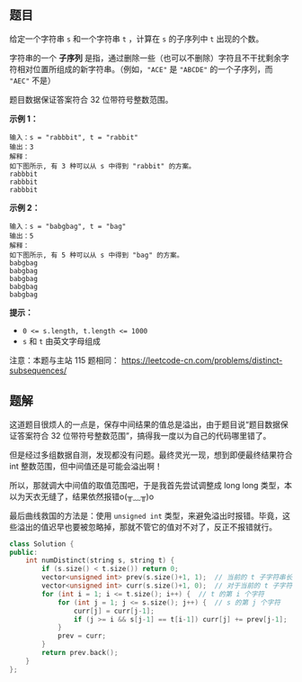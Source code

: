 ## 题目

给定一个字符串 `s` 和一个字符串 `t` ，计算在 `s` 的子序列中 `t` 出现的个数。

字符串的一个 **子序列** 是指，通过删除一些（也可以不删除）字符且不干扰剩余字符相对位置所组成的新字符串。（例如，`"ACE"` 是 `"ABCDE"` 的一个子序列，而 `"AEC"` 不是）

题目数据保证答案符合 32 位带符号整数范围。

 

**示例 1：**

```
输入：s = "rabbbit", t = "rabbit"
输出：3
解释：
如下图所示, 有 3 种可以从 s 中得到 "rabbit" 的方案。
rabbbit
rabbbit
rabbbit
```

**示例 2：**

```
输入：s = "babgbag", t = "bag"
输出：5
解释：
如下图所示, 有 5 种可以从 s 中得到 "bag" 的方案。 
babgbag
babgbag
babgbag
babgbag
babgbag
```

 

**提示：**

- `0 <= s.length, t.length <= 1000`
- `s` 和 `t` 由英文字母组成



注意：本题与主站 115 题相同： https://leetcode-cn.com/problems/distinct-subsequences/



## 题解

这道题目很烦人的一点是，保存中间结果的值总是溢出，由于题目说“题目数据保证答案符合 32 位带符号整数范围”，搞得我一度以为自己的代码哪里错了。

但是经过多组数据自测，发现都没有问题。最终灵光一现，想到即便最终结果符合 int 整数范围，但中间值还是可能会溢出啊！

所以，那就调大中间值的取值范围吧，于是我首先尝试调整成 long long 类型，本以为天衣无缝了，结果依然报错o(╥﹏╥)o

最后曲线救国的方法是：使用 `unsigned int` 类型，来避免溢出时报错。毕竟，这些溢出的值迟早也要被忽略掉，那就不管它的值对不对了，反正不报错就行。

```c++
class Solution {
public:
    int numDistinct(string s, string t) {
        if (s.size() < t.size()) return 0;
        vector<unsigned int> prev(s.size()+1, 1);  // 当前的 t 子字符串长度减 1 时，s 中每个位置作为子字符串结尾时对应的解
        vector<unsigned int> curr(s.size()+1, 0);  // 对于当前的 t 子字符串长度，s 中每个位置作为子字符串结尾时对应的解
        for (int i = 1; i <= t.size(); i++) {  // t 的第 i 个字符
            for (int j = 1; j <= s.size(); j++) {  // s 的第 j 个字符
                curr[j] = curr[j-1];
                if (j >= i && s[j-1] == t[i-1]) curr[j] += prev[j-1];
            }
            prev = curr;
        }
        return prev.back();
    }
};
```

